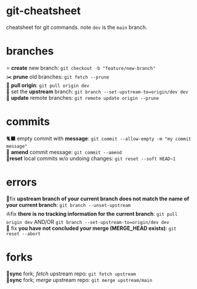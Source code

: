 # git-cheatsheet
cheatsheet for git commands. note `dev` is the `main` branch.

# branches
:star: **create** new branch: `git checkout -b "feature/new-branch"`  
:scissors: **prune** old branches: `git fetch --prune`  
🥇 **pull origin**: `git pull origin dev`  
🍥 set the **upstream** branch: `git branch --set-upstream-to=origin/dev dev`  
🤖 **update** remote branches: `git remote update origin --prune`

# commits
🐈‍⬛ empty commit with **message**: `git commit --allow-empty -m "my commit message"`  
:bug: **amend** commit message: `git commit --amend`  
🌭**reset** local commits w/o undoing changes: `git reset --soft HEAD~1`

# errors
🌊fix **upstream branch of your current branch does not match the name of your current branch**: `git branch --unset-upstream`  
⛵fix **there is no tracking information for the current branch**: `git pull origin dev` AND/OR `git branch --set-upstream-to=origin/dev dev`  
:hammer: fix **you have not concluded your merge (MERGE_HEAD exists)**: `git reset --abort`  

# forks
🐶**sync** fork; _fetch_ upstream repo: `git fetch upstream`   
🍴**sync** fork; _merge_ upstream repo: `git merge upstream/main`

